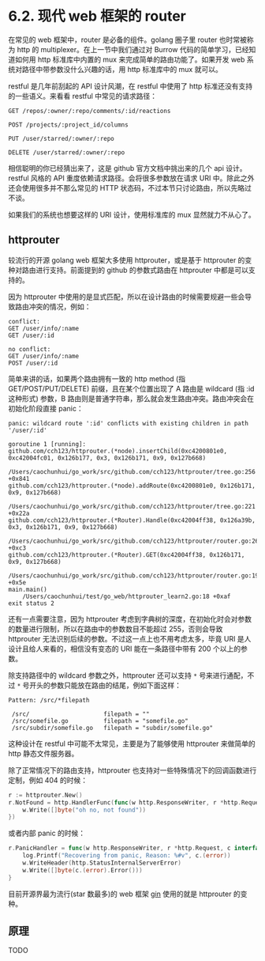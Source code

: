 # 6.2. 现代 web 框架的 router

在常见的 web 框架中，router 是必备的组件。golang 圈子里 router 也时常被称为 http 的 multiplexer。在上一节中我们通过对 Burrow 代码的简单学习，已经知道如何用 http 标准库中内置的 mux 来完成简单的路由功能了。如果开发 web 系统对路径中带参数没什么兴趣的话，用 http 标准库中的 mux 就可以。

restful 是几年前刮起的 API 设计风潮，在 restful 中使用了 http 标准还没有支持的一些语义。来看看 restful 中常见的请求路径：

```
GET /repos/:owner/:repo/comments/:id/reactions

POST /projects/:project_id/columns

PUT /user/starred/:owner/:repo

DELETE /user/starred/:owner/:repo
```

相信聪明的你已经猜出来了，这是 github 官方文档中挑出来的几个 api 设计。restful 风格的 API 重度依赖请求路径。会将很多参数放在请求 URI 中。除此之外还会使用很多并不那么常见的 HTTP 状态码，不过本节只讨论路由，所以先略过不谈。

如果我们的系统也想要这样的 URI 设计，使用标准库的 mux 显然就力不从心了。

## httprouter
较流行的开源 golang web 框架大多使用 httprouter，或是基于 httprouter 的变种对路由进行支持。前面提到的 github 的参数式路由在 httprouter 中都是可以支持的。

因为 httprouter 中使用的是显式匹配，所以在设计路由的时候需要规避一些会导致路由冲突的情况，例如：

```
conflict:
GET /user/info/:name
GET /user/:id

no conflict:
GET /user/info/:name
POST /user/:id
```

简单来讲的话，如果两个路由拥有一致的 http method (指 GET/POST/PUT/DELETE) 前缀，且在某个位置出现了 A 路由是 wildcard (指 :id 这种形式) 参数，B 路由则是普通字符串，那么就会发生路由冲突。路由冲突会在初始化阶段直接 panic：

```shell
panic: wildcard route ':id' conflicts with existing children in path '/user/:id'

goroutine 1 [running]:
github.com/cch123/httprouter.(*node).insertChild(0xc4200801e0, 0xc42004fc01, 0x126b177, 0x3, 0x126b171, 0x9, 0x127b668)
	/Users/caochunhui/go_work/src/github.com/cch123/httprouter/tree.go:256 +0x841
github.com/cch123/httprouter.(*node).addRoute(0xc4200801e0, 0x126b171, 0x9, 0x127b668)
	/Users/caochunhui/go_work/src/github.com/cch123/httprouter/tree.go:221 +0x22a
github.com/cch123/httprouter.(*Router).Handle(0xc42004ff38, 0x126a39b, 0x3, 0x126b171, 0x9, 0x127b668)
	/Users/caochunhui/go_work/src/github.com/cch123/httprouter/router.go:262 +0xc3
github.com/cch123/httprouter.(*Router).GET(0xc42004ff38, 0x126b171, 0x9, 0x127b668)
	/Users/caochunhui/go_work/src/github.com/cch123/httprouter/router.go:193 +0x5e
main.main()
	/Users/caochunhui/test/go_web/httprouter_learn2.go:18 +0xaf
exit status 2
```

还有一点需要注意，因为 httprouter 考虑到字典树的深度，在初始化时会对参数的数量进行限制，所以在路由中的参数数目不能超过 255，否则会导致 httprouter 无法识别后续的参数。不过这一点上也不用考虑太多，毕竟 URI 是人设计且给人来看的，相信没有变态的 URI 能在一条路径中带有 200 个以上的参数。

除支持路径中的 wildcard 参数之外，httprouter 还可以支持 `*` 号来进行通配，不过 `*` 号开头的参数只能放在路由的结尾，例如下面这样：

```
Pattern: /src/*filepath

 /src/                     filepath = ""
 /src/somefile.go          filepath = "somefile.go"
 /src/subdir/somefile.go   filepath = "subdir/somefile.go"
```

这种设计在 restful 中可能不太常见，主要是为了能够使用 httprouter 来做简单的 http 静态文件服务器。

除了正常情况下的路由支持，httprouter 也支持对一些特殊情况下的回调函数进行定制，例如 404 的时候：

```go
r := httprouter.New()
r.NotFound = http.HandlerFunc(func(w http.ResponseWriter, r *http.Request) {
    w.Write([]byte("oh no, not found"))
})
```

或者内部 panic 的时候：
```go
r.PanicHandler = func(w http.ResponseWriter, r *http.Request, c interface{}) {
	log.Printf("Recovering from panic, Reason: %#v", c.(error))
	w.WriteHeader(http.StatusInternalServerError)
	w.Write([]byte(c.(error).Error()))
}
```

目前开源界最为流行(star 数最多)的 web 框架 [gin](https://github.com/gin-gonic/gin) 使用的就是 httprouter 的变种。

## 原理
TODO